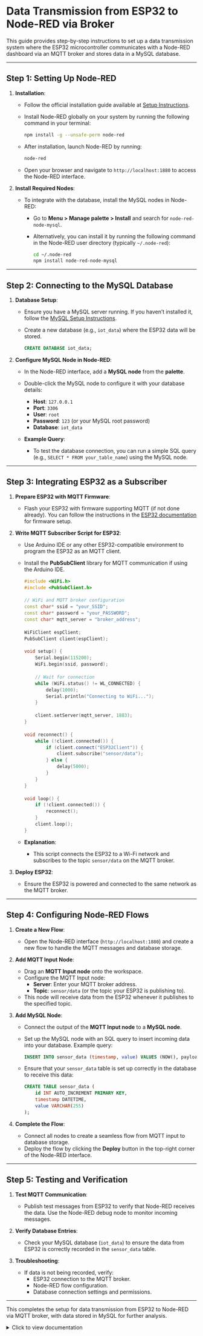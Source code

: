 # Data Transmission from ESP32 to Node-RED via Broker

This guide provides step-by-step instructions to set up a data transmission system where the ESP32 microcontroller communicates with a Node-RED dashboard via an MQTT broker and stores data in a MySQL database.

---

## Step 1: Setting Up Node-RED

1. **Installation**:
   - Follow the official installation guide available at [Setup Instructions](https://nodered.org/docs/getting-started/local).
   - Install Node-RED globally on your system by running the following command in your terminal:

     ```bash
     npm install -g --unsafe-perm node-red
     ```

   - After installation, launch Node-RED by running:

     ```bash
     node-red
     ```

   - Open your browser and navigate to `http://localhost:1880` to access the Node-RED interface.

2. **Install Required Nodes**:
   - To integrate with the database, install the MySQL nodes in Node-RED:
     - Go to **Menu > Manage palette > Install** and search for `node-red-node-mysql`.
     - Alternatively, you can install it by running the following command in the Node-RED user directory (typically `~/.node-red`):

       ```bash
       cd ~/.node-red
       npm install node-red-node-mysql
       ```

---

## Step 2: Connecting to the MySQL Database

1. **Database Setup**:
   - Ensure you have a MySQL server running. If you haven’t installed it, follow the [MySQL Setup Instructions](../../setup/README_SETUP.md).
   - Create a new database (e.g., `iot_data`) where the ESP32 data will be stored.

     ```sql
     CREATE DATABASE iot_data;
     ```

2. **Configure MySQL Node in Node-RED**:
   - In the Node-RED interface, add a **MySQL node** from the **palette**.
   - Double-click the MySQL node to configure it with your database details:
     - **Host**: `127.0.0.1`
     - **Port**: `3306`
     - **User**: `root`
     - **Password**: `123` (or your MySQL root password)
     - **Database**: `iot_data`

   - **Example Query**:
     - To test the database connection, you can run a simple SQL query (e.g., `SELECT * FROM your_table_name`) using the MySQL node.

---

## Step 3: Integrating ESP32 as a Subscriber

1. **Prepare ESP32 with MQTT Firmware**:
   - Flash your ESP32 with firmware supporting MQTT (if not done already). You can follow the instructions in the [ESP32 documentation](https://docs.espressif.com/projects/esp-idf/en/latest/esp32/get-started/) for firmware setup.
   
2. **Write MQTT Subscriber Script for ESP32**:
   - Use Arduino IDE or any other ESP32-compatible environment to program the ESP32 as an MQTT client.
   - Install the **PubSubClient** library for MQTT communication if using the Arduino IDE.

     ```cpp
     #include <WiFi.h>
     #include <PubSubClient.h>

     // WiFi and MQTT broker configuration
     const char* ssid = "your_SSID";
     const char* password = "your_PASSWORD";
     const char* mqtt_server = "broker_address";

     WiFiClient espClient;
     PubSubClient client(espClient);

     void setup() {
         Serial.begin(115200);
         WiFi.begin(ssid, password);

         // Wait for connection
         while (WiFi.status() != WL_CONNECTED) {
             delay(1000);
             Serial.println("Connecting to WiFi...");
         }

         client.setServer(mqtt_server, 1883);
     }

     void reconnect() {
         while (!client.connected()) {
             if (client.connect("ESP32Client")) {
                 client.subscribe("sensor/data");
             } else {
                 delay(5000);
             }
         }
     }

     void loop() {
         if (!client.connected()) {
             reconnect();
         }
         client.loop();
     }
     ```

   - **Explanation**:
     - This script connects the ESP32 to a Wi-Fi network and subscribes to the topic `sensor/data` on the MQTT broker.

3. **Deploy ESP32**:
   - Ensure the ESP32 is powered and connected to the same network as the MQTT broker.

---

## Step 4: Configuring Node-RED Flows

1. **Create a New Flow**:
   - Open the Node-RED interface (`http://localhost:1880`) and create a new flow to handle the MQTT messages and database storage.

2. **Add MQTT Input Node**:
   - Drag an **MQTT Input node** onto the workspace.
   - Configure the MQTT Input node:
     - **Server**: Enter your MQTT broker address.
     - **Topic**: `sensor/data` (or the topic your ESP32 is publishing to).
   - This node will receive data from the ESP32 whenever it publishes to the specified topic.

3. **Add MySQL Node**:
   - Connect the output of the **MQTT Input node** to a **MySQL node**.
   - Set up the MySQL node with an SQL query to insert incoming data into your database. Example query:

     ```sql
     INSERT INTO sensor_data (timestamp, value) VALUES (NOW(), payload);
     ```

   - Ensure that your `sensor_data` table is set up correctly in the database to receive this data:

     ```sql
     CREATE TABLE sensor_data (
         id INT AUTO_INCREMENT PRIMARY KEY,
         timestamp DATETIME,
         value VARCHAR(255)
     );
     ```

4. **Complete the Flow**:
   - Connect all nodes to create a seamless flow from MQTT input to database storage.
   - Deploy the flow by clicking the **Deploy** button in the top-right corner of the Node-RED interface.

---

## Step 5: Testing and Verification

1. **Test MQTT Communication**:
   - Publish test messages from ESP32 to verify that Node-RED receives the data. Use the Node-RED debug node to monitor incoming messages.

2. **Verify Database Entries**:
   - Check your MySQL database (`iot_data`) to ensure the data from ESP32 is correctly recorded in the `sensor_data` table.

3. **Troubleshooting**:
   - If data is not being recorded, verify:
     - ESP32 connection to the MQTT broker.
     - Node-RED flow configuration.
     - Database connection settings and permissions.

---

This completes the setup for data transmission from ESP32 to Node-RED via MQTT broker, with data stored in MySQL for further analysis.

<details>
  <summary>Click to view documentation</summary>
  
  ![🎓 task1-documentation](documentation/task1-documentation.jpeg)
</details>
